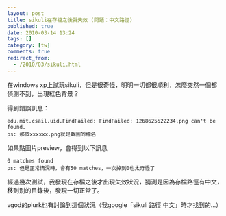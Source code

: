 ```yaml
---
layout: post
title: sikuli在存檔之後就失效 (問題：中文路徑)
published: true
date: 2010-03-14 13:24
tags: []
category: [tw]
comments: true
redirect_from:
  - /2010/03/sikuli.html
---
```



在windows xp上試玩sikuli，但是很奇怪，明明一切都很順利，怎麼突然一個都偵測不到，出現紅色背景？

得到錯誤訊息：

    edu.mit.csail.uid.FindFailed: FindFailed: 1268625522234.png can't be found.
    ps: 那個xxxxxx.png就是截圖的檔名

如果點圖片preview，會得到以下訊息

    0 matches found
    ps: 但是正常情況時，會有50 matches，一次掉到0也太奇怪了

經過幾次測試，我發現在存檔之後才出現失效狀況，猜測是因為存檔路徑有中文，移到別的目錄後，發現一切正常了。

vgod的plurk也有討論到這個狀況（我google「sikuli 路徑 中文」時才找到的...）

